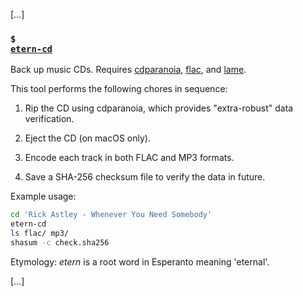 […]

### <code>$ <a href="bin/etern-cd">etern-cd</a></code>

Back up music CDs. Requires [cdparanoia][], [flac][], and [lame][].

This tool performs the following chores in sequence:

 1. Rip the CD using cdparanoia, which provides "extra-robust" data
    verification.

 1. Eject the CD (on macOS only).

 1. Encode each track in both FLAC and MP3 formats.

 1. Save a SHA-256 checksum file to verify the data in future.

Example usage:

```sh
cd 'Rick Astley - Whenever You Need Somebody'
etern-cd
ls flac/ mp3/
shasum -c check.sha256
```

Etymology: _etern_ is a root word in Esperanto meaning 'eternal'.

[cdparanoia]: https://www.xiph.org/paranoia/
[flac]: https://xiph.org/flac/
[lame]: https://lame.sourceforge.io/

[…]
